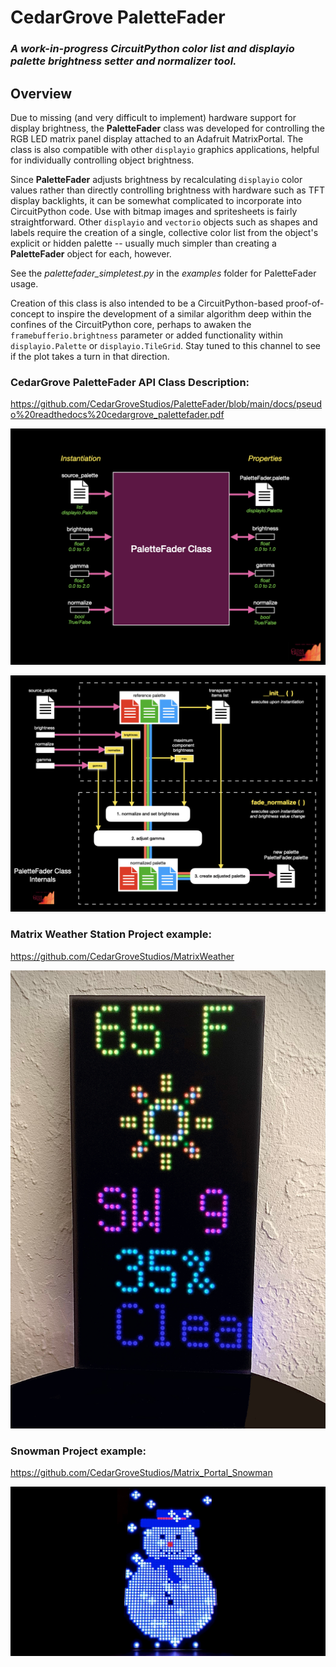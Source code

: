 # CedarGrove PaletteFader

### _A work-in-progress CircuitPython color list and displayio palette brightness setter and normalizer tool._

## Overview

Due to missing (and very difficult to implement) hardware support for display brightness, the __PaletteFader__ class was developed for controlling the RGB LED matrix panel display attached to an Adafruit MatrixPortal. The class is also compatible with other `displayio` graphics applications, helpful for individually controlling object brightness.

Since __PaletteFader__ adjusts brightness by recalculating `displayio` color values rather than directly controlling brightness with hardware such as TFT display backlights, it can be somewhat complicated to incorporate into CircuitPython code. Use with bitmap images and spritesheets is fairly straightforward. Other `displayio` and `vectorio` objects such as shapes and labels require the creation of a single, collective color list from the object's explicit or hidden palette -- usually much simpler than creating a __PaletteFader__ object for each, however.

See the _palettefader_simpletest.py_ in the _examples_ folder for PaletteFader usage.

Creation of this class is also intended to be a CircuitPython-based proof-of-concept to inspire the development of a similar algorithm deep within the confines of the CircuitPython core, perhaps to awaken the `framebufferio.brightness` parameter or added functionality within `displayio.Palette` or `displayio.TileGrid`. Stay tuned to this channel to see if the plot takes a turn in that direction.

### CedarGrove PaletteFader API Class Description:
https://github.com/CedarGroveStudios/PaletteFader/blob/main/docs/pseudo%20readthedocs%20cedargrove_palettefader.pdf

![Overview](https://github.com/CedarGroveStudios/PaletteFader/blob/main/docs/PaletteFader_Class_description.jpeg)

![Internals](https://github.com/CedarGroveStudios/PaletteFader/blob/main/docs/PaletteFader_Class_internals.jpeg)

### Matrix Weather Station Project example:
https://github.com/CedarGroveStudios/MatrixWeather

![MatrixWeather](https://github.com/CedarGroveStudios/MatrixWeather/blob/main/photos_and_graphics/matrix_weather.jpeg)


### Snowman Project example:
https://github.com/CedarGroveStudios/Matrix_Portal_Snowman

![MatrixPortal Snowman](https://github.com/CedarGroveStudios/Matrix_Portal_Snowman/blob/main/graphics_source/MatrixPortal_Snowman.png)

